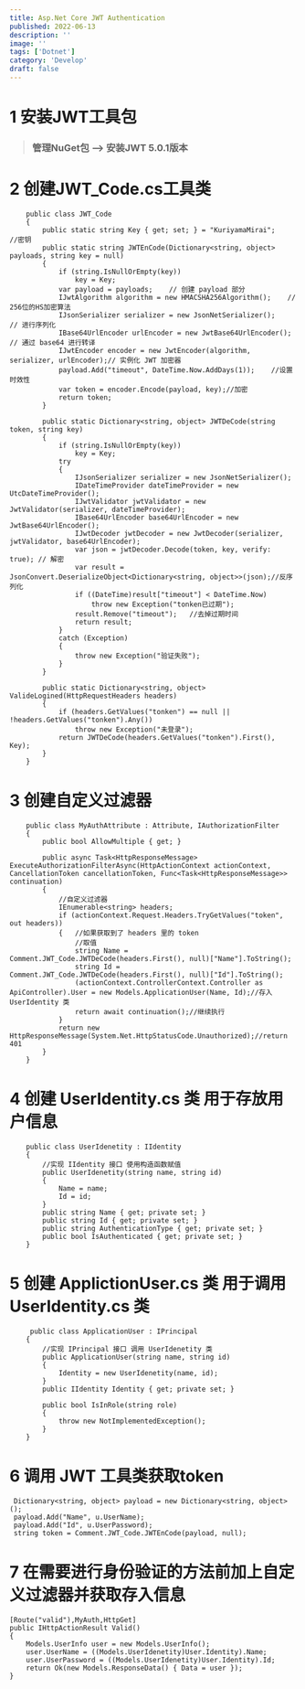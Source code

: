 ```yaml
---
title: Asp.Net Core JWT Authentication
published: 2022-06-13
description: ''
image: ''
tags: ['Dotnet']
category: 'Develop'
draft: false
---
```


# 1 安装JWT工具包

> ### 管理NuGet包 —> 安装JWT 5.0.1版本
# 2 创建JWT_Code.cs工具类
        public class JWT_Code
        {
            public static string Key { get; set; } = "KuriyamaMirai";       //密钥
            public static string JWTEnCode(Dictionary<string, object> payloads, string key = null)
            {
                if (string.IsNullOrEmpty(key))
                    key = Key;
                var payload = payloads;    // 创建 payload 部分
                IJwtAlgorithm algorithm = new HMACSHA256Algorithm();    // 256位的HS加密算法
                IJsonSerializer serializer = new JsonNetSerializer();     // 进行序列化
                IBase64UrlEncoder urlEncoder = new JwtBase64UrlEncoder();   // 通过 base64 进行转译
                IJwtEncoder encoder = new JwtEncoder(algorithm, serializer, urlEncoder);// 实例化 JWT 加密器
                payload.Add("timeout", DateTime.Now.AddDays(1));    //设置时效性
                var token = encoder.Encode(payload, key);//加密
                return token;
            }

            public static Dictionary<string, object> JWTDeCode(string token, string key)
            {
                if (string.IsNullOrEmpty(key))
                    key = Key;
                try
                {
                    IJsonSerializer serializer = new JsonNetSerializer();
                    IDateTimeProvider dateTimeProvider = new UtcDateTimeProvider();
                    IJwtValidator jwtValidator = new JwtValidator(serializer, dateTimeProvider);
                    IBase64UrlEncoder base64UrlEncoder = new JwtBase64UrlEncoder();
                    IJwtDecoder jwtDecoder = new JwtDecoder(serializer, jwtValidator, base64UrlEncoder);
                    var json = jwtDecoder.Decode(token, key, verify: true); // 解密
                    var result = JsonConvert.DeserializeObject<Dictionary<string, object>>(json);//反序列化
                    if ((DateTime)result["timeout"] < DateTime.Now)
                        throw new Exception("tonken已过期");
                    result.Remove("timeout");   //去掉过期时间
                    return result;
                }
                catch (Exception)
                {
                    throw new Exception("验证失败");
                }
            }

            public static Dictionary<string, object> ValideLogined(HttpRequestHeaders headers)
            {
                if (headers.GetValues("tonken") == null || !headers.GetValues("tonken").Any())
                    throw new Exception("未登录");
                return JWTDeCode(headers.GetValues("tonken").First(), Key);
            }
        }
# 3 创建自定义过滤器
        public class MyAuthAttribute : Attribute, IAuthorizationFilter
        {
            public bool AllowMultiple { get; }

            public async Task<HttpResponseMessage> ExecuteAuthorizationFilterAsync(HttpActionContext actionContext, CancellationToken cancellationToken, Func<Task<HttpResponseMessage>> continuation)
            {
                //自定义过滤器
                IEnumerable<string> headers;
                if (actionContext.Request.Headers.TryGetValues("token", out headers))
                {   //如果获取到了 headers 里的 token
                    //取值
                    string Name = Comment.JWT_Code.JWTDeCode(headers.First(), null)["Name"].ToString();
                    string Id = Comment.JWT_Code.JWTDeCode(headers.First(), null)["Id"].ToString();
                    (actionContext.ControllerContext.Controller as ApiController).User = new Models.ApplicationUser(Name, Id);//存入 UserIdentity 类
                    return await continuation();//继续执行
                }
                return new HttpResponseMessage(System.Net.HttpStatusCode.Unauthorized);//return 401
            }
        }
# 4 创建 UserIdentity.cs 类 用于存放用户信息
        public class UserIdenetity : IIdentity
        {
            //实现 IIdentity 接口 使用构造函数赋值
            public UserIdenetity(string name, string id)
            {
                Name = name;
                Id = id;
            }
            public string Name { get; private set; }
            public string Id { get; private set; }
            public string AuthenticationType { get; private set; }
            public bool IsAuthenticated { get; private set; }
        }
# 5 创建 ApplictionUser.cs 类 用于调用UserIdentity.cs 类
         public class ApplicationUser : IPrincipal
        {
            //实现 IPrincipal 接口 调用 UserIdenetity 类
            public ApplicationUser(string name, string id)
            {
                Identity = new UserIdenetity(name, id);
            }
            public IIdentity Identity { get; private set; }

            public bool IsInRole(string role)
            {
                throw new NotImplementedException();
            }
        }
# 6 调用 JWT 工具类获取token

     Dictionary<string, object> payload = new Dictionary<string, object>();
     payload.Add("Name", u.UserName);
     payload.Add("Id", u.UserPassword);
     string token = Comment.JWT_Code.JWTEnCode(payload, null);
# 7 在需要进行身份验证的方法前加上自定义过滤器并获取存入信息

    [Route("valid"),MyAuth,HttpGet]
    public IHttpActionResult Valid()
    {
        Models.UserInfo user = new Models.UserInfo();
        user.UserName = ((Models.UserIdenetity)User.Identity).Name;
        user.UserPassword = ((Models.UserIdenetity)User.Identity).Id;
        return Ok(new Models.ResponseData() { Data = user });
    }
